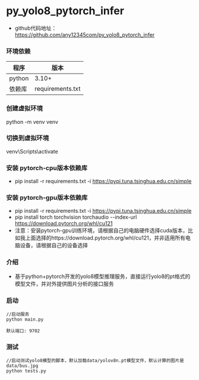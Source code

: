# py_yolo8_pytorch_infer
* github代码地址：https://github.com/any12345com/py_yolo8_pytorch_infer

### 环境依赖

| 程序         | 版本      |
| ---------- | ------- |
| python     | 3.10+    |
| 依赖库      | requirements.txt |

### 创建虚拟环境
python -m venv venv

### 切换到虚拟环境
venv\Scripts\activate

### 安装 pytorch-cpu版本依赖库
* pip install -r requirements.txt -i https://pypi.tuna.tsinghua.edu.cn/simple

### 安装 pytorch-gpu版本依赖库
* pip install -r requirements.txt -i https://pypi.tuna.tsinghua.edu.cn/simple
* pip install torch torchvision torchaudio --index-url https://download.pytorch.org/whl/cu121
* 注意：安装pytorch-gpu训练环境，请根据自己的电脑硬件选择cuda版本，比如我上面选择的https://download.pytorch.org/whl/cu121，并非适用所有电脑设备，请根据自己的设备选择


### 介绍
* 基于python+pytorch开发的yolo8模型推理服务，直接运行yolo8的pt格式的模型文件，并对外提供图片分析的接口服务

### 启动
~~~
//启动服务
python main.py

默认端口: 9702
~~~

### 测试

~~~
//启动测试yolo8模型的脚本，默认加载data/yolov8n.pt模型文件，默认计算的图片是data/bus.jpg
python tests.py

~~~
